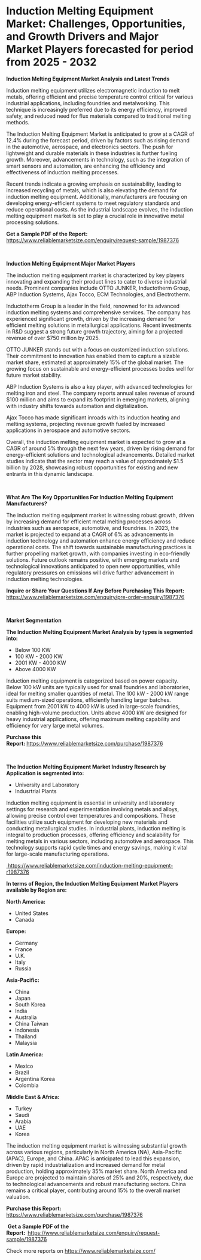 <p><h1>Induction Melting Equipment Market: Challenges, Opportunities, and Growth Drivers and Major Market Players forecasted for period from 2025 - 2032</h1></p><p><strong>Induction Melting Equipment Market Analysis and Latest Trends</strong></p>
<p><p>Induction melting equipment utilizes electromagnetic induction to melt metals, offering efficient and precise temperature control critical for various industrial applications, including foundries and metalworking. This technique is increasingly preferred due to its energy efficiency, improved safety, and reduced need for flux materials compared to traditional melting methods. </p><p>The Induction Melting Equipment Market is anticipated to grow at a CAGR of 12.4% during the forecast period, driven by factors such as rising demand in the automotive, aerospace, and electronics sectors. The push for lightweight and durable materials in these industries is further fueling growth. Moreover, advancements in technology, such as the integration of smart sensors and automation, are enhancing the efficiency and effectiveness of induction melting processes. </p><p>Recent trends indicate a growing emphasis on sustainability, leading to increased recycling of metals, which is also elevating the demand for induction melting equipment. Additionally, manufacturers are focusing on developing energy-efficient systems to meet regulatory standards and reduce operational costs. As the industrial landscape evolves, the induction melting equipment market is set to play a crucial role in innovative metal processing solutions.</p></p>
<p><strong>Get a Sample PDF of the Report:&nbsp;</strong> <a href="https://www.reliablemarketsize.com/enquiry/request-sample/1987376?utm_campaign=2269&utm_medium=2&utm_source=Github&utm_content=ia&utm_term=20022025&utm_id=induction-melting-equipment">https://www.reliablemarketsize.com/enquiry/request-sample/1987376</a></p>
<p>&nbsp;</p>
<p><strong>Induction Melting Equipment Major Market Players</strong></p>
<p><p>The induction melting equipment market is characterized by key players innovating and expanding their product lines to cater to diverse industrial needs. Prominent companies include OTTO JUNKER, Inductotherm Group, ABP Induction Systems, Ajax Tocco, ECM Technologies, and Electrotherm. </p><p>Inductotherm Group is a leader in the field, renowned for its advanced induction melting systems and comprehensive services. The company has experienced significant growth, driven by the increasing demand for efficient melting solutions in metallurgical applications. Recent investments in R&D suggest a strong future growth trajectory, aiming for a projected revenue of over $750 million by 2025.</p><p>OTTO JUNKER stands out with a focus on customized induction solutions. Their commitment to innovation has enabled them to capture a sizable market share, estimated at approximately 15% of the global market. The growing focus on sustainable and energy-efficient processes bodes well for future market stability.</p><p>ABP Induction Systems is also a key player, with advanced technologies for melting iron and steel. The company reports annual sales revenue of around $100 million and aims to expand its footprint in emerging markets, aligning with industry shifts towards automation and digitalization.</p><p>Ajax Tocco has made significant inroads with its induction heating and melting systems, projecting revenue growth fueled by increased applications in aerospace and automotive sectors.</p><p>Overall, the induction melting equipment market is expected to grow at a CAGR of around 5% through the next few years, driven by rising demand for energy-efficient solutions and technological advancements. Detailed market studies indicate that the sector may reach a value of approximately $1.5 billion by 2028, showcasing robust opportunities for existing and new entrants in this dynamic landscape.</p></p>
<p>&nbsp;</p>
<p><strong>What Are The Key Opportunities For Induction Melting Equipment Manufacturers?</strong></p>
<p><p>The induction melting equipment market is witnessing robust growth, driven by increasing demand for efficient metal melting processes across industries such as aerospace, automotive, and foundries. In 2023, the market is projected to expand at a CAGR of 6% as advancements in induction technology and automation enhance energy efficiency and reduce operational costs. The shift towards sustainable manufacturing practices is further propelling market growth, with companies investing in eco-friendly solutions. Future outlook remains positive, with emerging markets and technological innovations anticipated to open new opportunities, while regulatory pressures on emissions will drive further advancement in induction melting technologies.</p></p>
<p><strong>Inquire or Share Your Questions If Any Before Purchasing This Report:</strong> <a href="https://www.reliablemarketsize.com/enquiry/pre-order-enquiry/1987376?utm_campaign=2269&utm_medium=2&utm_source=Github&utm_content=ia&utm_term=20022025&utm_id=induction-melting-equipment">https://www.reliablemarketsize.com/enquiry/pre-order-enquiry/1987376</a></p>
<p>&nbsp;</p>
<p><strong>Market Segmentation</strong></p>
<p><strong>The Induction Melting Equipment Market Analysis by types is segmented into:</strong></p>
<p><ul><li>Below 100 KW</li><li>100 KW - 2000 KW</li><li>2001 KW - 4000 KW</li><li>Above 4000 KW</li></ul></p>
<p><p>Induction melting equipment is categorized based on power capacity. Below 100 kW units are typically used for small foundries and laboratories, ideal for melting smaller quantities of metal. The 100 kW - 2000 kW range suits medium-sized operations, efficiently handling larger batches. Equipment from 2001 kW to 4000 kW is used in large-scale foundries, enabling high-volume production. Units above 4000 kW are designed for heavy industrial applications, offering maximum melting capability and efficiency for very large metal volumes.</p></p>
<p><strong>Purchase this Report:&nbsp;</strong><a href="https://www.reliablemarketsize.com/purchase/1987376?utm_campaign=2269&utm_medium=2&utm_source=Github&utm_content=ia&utm_term=20022025&utm_id=induction-melting-equipment">https://www.reliablemarketsize.com/purchase/1987376</a></p>
<p>&nbsp;</p>
<p><strong>The Induction Melting Equipment Market Industry Research by Application is segmented into:</strong></p>
<p><ul><li>University and Laboratory</li><li>Indusrtrial Plants</li></ul></p>
<p><p>Induction melting equipment is essential in university and laboratory settings for research and experimentation involving metals and alloys, allowing precise control over temperatures and compositions. These facilities utilize such equipment for developing new materials and conducting metallurgical studies. In industrial plants, induction melting is integral to production processes, offering efficiency and scalability for melting metals in various sectors, including automotive and aerospace. This technology supports rapid cycle times and energy savings, making it vital for large-scale manufacturing operations.</p></p>
<p><a href="https://www.reliablemarketsize.com/induction-melting-equipment-r1987376?utm_campaign=2269&utm_medium=2&utm_source=Github&utm_content=ia&utm_term=20022025&utm_id=induction-melting-equipment">&nbsp;https://www.reliablemarketsize.com/induction-melting-equipment-r1987376</a></p>
<p><strong>In terms of Region, the Induction Melting Equipment Market Players available by Region are:</strong></p>
<p>
    <p> <strong> North America: </strong>
        <ul>
            <li>United States</li>
            <li>Canada</li>
        </ul>
        </p> 
    <p> <strong> Europe: </strong>
        <ul>
            <li>Germany</li>
            <li>France</li>
            <li>U.K.</li>
            <li>Italy</li>
            <li>Russia</li>
        </ul>
        </p> 
    <p> <strong> Asia-Pacific: </strong>
        <ul>
            <li>China</li>
            <li>Japan</li>
            <li>South Korea</li>
            <li>India</li>
            <li>Australia</li>
            <li>China Taiwan</li>
            <li>Indonesia</li>
            <li>Thailand</li>
            <li>Malaysia</li>
        </ul>
        </p> 
    <p> <strong> Latin America: </strong>
        <ul>
            <li>Mexico</li>
            <li>Brazil</li>
            <li>Argentina Korea</li>
            <li>Colombia</li>
        </ul>
        </p> 
    <p> <strong> Middle East & Africa: </strong>
        <ul>
            <li>Turkey</li>
            <li>Saudi</li>
            <li>Arabia</li>
            <li>UAE</li>
            <li>Korea</li>
        </ul>
    </p>
    </p>
<p><p>The induction melting equipment market is witnessing substantial growth across various regions, particularly in North America (NA), Asia-Pacific (APAC), Europe, and China. APAC is anticipated to lead this expansion, driven by rapid industrialization and increased demand for metal production, holding approximately 35% market share. North America and Europe are projected to maintain shares of 25% and 20%, respectively, due to technological advancements and robust manufacturing sectors. China remains a critical player, contributing around 15% to the overall market valuation.</p></p>
<p><strong>Purchase this Report: </strong><a href="https://www.reliablemarketsize.com/purchase/1987376?utm_campaign=2269&utm_medium=2&utm_source=Github&utm_content=ia&utm_term=20022025&utm_id=induction-melting-equipment">https://www.reliablemarketsize.com/purchase/1987376</a></p>
<p>&nbsp;<strong>Get a Sample PDF of the Report:&nbsp;&nbsp;</strong><a href="https://www.reliablemarketsize.com/enquiry/request-sample/1987376?utm_campaign=2269&utm_medium=2&utm_source=Github&utm_content=ia&utm_term=20022025&utm_id=induction-melting-equipment">https://www.reliablemarketsize.com/enquiry/request-sample/1987376</a></p>
<p><strong></strong></p>
<p>Check more reports on <a href="https://www.reliablemarketsize.com/?utm_campaign=2269&utm_medium=2&utm_source=Github&utm_content=ia&utm_term=20022025&utm_id=induction-melting-equipment">https://www.reliablemarketsize.com/</a></p>